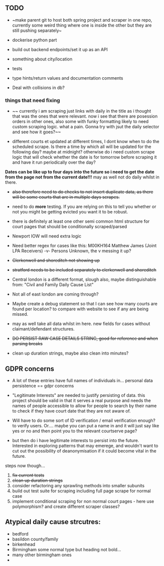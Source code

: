## TODO

 
- ~make parent git to host both spring project and scraper in one repo, currently some weird thing where one is inside the other but they are still pushing separately~ 

- dockerise python part

- build out backend endpoints/set it up as an API
- something about city/location
- tests
- type hints/return values and documentation comments
- Deal with collisions in db?




### things that need fixing
- ~~ currently i am scraping just links with daily in the title as i thought that was the ones that were relevant. now i see that there are posession orders in other ones, also some with funky formatting likely to need custom scraping logic. what a pain. Gonna try with jsut the daily selector and see how it goes?~~

- different courts et updated at different times, I dont know when to do the scheduled scrape. Is there a time by which all will be updated for the following day? maybe at midnight? otherwise do i need custom scrape logic that will check whether the date is for tomorrow before scraping it and have it run periodically over the day? <br>

**Dates can be like up to four days into the future so i need to get the date from the page not from the current date!!!** may as well not do daily whilst in there.
- ~~also therefore need to do checks to not insert duplicate data, as there will be some courts that are in multiple days scrapes.~~

- need to do __more__ testing. If you are relying on this to tell you whether or not you might be getting evicted you want it to be robust.

- there is definitely at least one other semi common html structure for court pages that should be conditionally scraped/parsed

- Newport IOW will need extra logic

- Need better regex for cases like this: M00KH164 Matthew James (Joint LPA Receivers) -v- Persons Unknown, the v messing it up?

- ~~Clerkenwell and shoreditch not showing up~~

- ~~stratford needs to be included separately to clerkenwell and shoreditch~~

- Central london is a different format, slough also, maybe distinguishable from: "Civil and Family Daily Cause List"

- Not all of east london are coming through?

- Maybe create a debug statement so that I can see how many courts are found per location? to compare with website to see if any are being missed.

- may as well take all data whilst im here. new fields for cases without claimant/defendant structures.

- ~~DO PERSIST RAW CASE DETAILS STRING, good for reference and when parsing breaks~~

- clean up duration strings, maybe also clean into minutes?

## GDPR concerns

- A lot of these entries have full names of individuals in... personal data persistence == gdpr concerns

- "Legitimate Interests" are needed to justify persisting of data. this project should be valid in that it serves a real purpose and needs the names of people accessible to allow for people to search by their name to check if they have court date that they are not aware of.

- Will have to do some sort of ID verification / email verification enough? to verify users. Or.... maybe you can put a name in and it will just say like yes or no and then point you to the relevant courtserve page?

- but then do i have legitimate interests to persist into the future. Interested in exploring patterns that may emerege, and wouldn't want to cut out the possibility of deanonymisation if it could become vital in the future.

steps now though...

1. ~~fix current tests~~
2. ~~clean up duration strings~~
3. consider refactoring any sprawling methods into smaller subunits
4. build out test suite for scraping including full page scrape for normal case
5. implement conditional scraping for non normal court pages - here use polymorphism? and create different scraper classes?

## Atypical daily cause strcutres:
- bedford
- basildon county/family
- birkenhead
- Birmingham some normal type but heading not bold...
- many other birmingham ones
- 